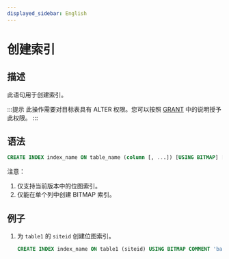 ```yaml
---
displayed_sidebar: English
---
```


# 创建索引

## 描述

此语句用于创建索引。

:::提示
此操作需要对目标表具有 ALTER 权限。您可以按照 [GRANT](../account-management/GRANT.md) 中的说明授予此权限。
:::

## 语法

```sql
CREATE INDEX index_name ON table_name (column [, ...]) [USING BITMAP] [COMMENT 'balabala']
```

注意：

1. 仅支持当前版本中的位图索引。
2. 仅能在单个列中创建 BITMAP 索引。

## 例子

1. 为 `table1` 的 `siteid` 创建位图索引。

    ```sql
    CREATE INDEX index_name ON table1 (siteid) USING BITMAP COMMENT 'balabala';
    ```